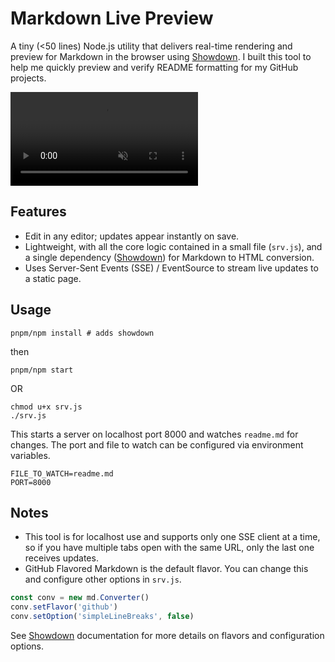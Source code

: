 # Markdown Live Preview

A tiny (<50 lines) Node.js utility that delivers real-time rendering and
preview for Markdown in the browser using
[Showdown](https://github.com/showdownjs/showdown). I built this tool to help
me quickly preview and verify README formatting for my GitHub projects.

<video style='max-width: 100%; object-fit: contain;'
src='https://github.com/user-attachments/assets/7e61e743-7cc7-44e2-b1cd-d2825f6f72ff'
autoplay muted controls loop></video>

## Features
- Edit in any editor; updates appear instantly on save.
- Lightweight, with all the core logic contained in a small file (`srv.js`),
and a single dependency ([Showdown](https://github.com/showdownjs/showdown))
for Markdown to HTML conversion.
- Uses Server-Sent Events (SSE) / EventSource to stream live updates to a
static page.

## Usage
```shell
pnpm/npm install # adds showdown 
```
then

```shell
pnpm/npm start 

```
OR

```shell
chmod u+x srv.js
./srv.js

```

This starts a server on localhost port 8000 and watches `readme.md` for
changes. The port and file to watch can be configured via environment
variables.

```shell
FILE_TO_WATCH=readme.md
PORT=8000
```

## Notes
- This tool is for localhost use and supports only one SSE client at a time, so
if you have multiple tabs open with the same URL, only the last one receives
updates.
- GitHub Flavored Markdown is the default flavor. You can change this and
configure other options in `srv.js`.
```javascript
const conv = new md.Converter()
conv.setFlavor('github')
conv.setOption('simpleLineBreaks', false)
```
See [Showdown](https://github.com/showdownjs/showdown) documentation for more
details on flavors and configuration options.
